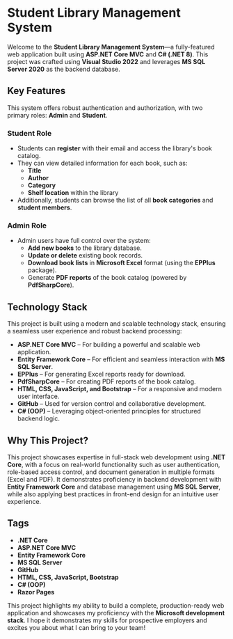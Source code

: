 # Student Library Management System

Welcome to the **Student Library Management System**—a fully-featured web application built using **ASP.NET Core MVC** and **C# (.NET 8)**. This project was crafted using **Visual Studio 2022** and leverages **MS SQL Server 2020** as the backend database.

## Key Features

This system offers robust authentication and authorization, with two primary roles: **Admin** and **Student**.

### Student Role
- Students can **register** with their email and access the library's book catalog.
- They can view detailed information for each book, such as:
  - **Title**
  - **Author**
  - **Category**
  - **Shelf location** within the library
- Additionally, students can browse the list of all **book categories** and **student members**.

### Admin Role
- Admin users have full control over the system:
  - **Add new books** to the library database.
  - **Update or delete** existing book records.
  - **Download book lists** in **Microsoft Excel** format (using the **EPPlus** package).
  - Generate **PDF reports** of the book catalog (powered by **PdfSharpCore**).

## Technology Stack

This project is built using a modern and scalable technology stack, ensuring a seamless user experience and robust backend processing:

- **ASP.NET Core MVC** – For building a powerful and scalable web application.
- **Entity Framework Core** – For efficient and seamless interaction with **MS SQL Server**.
- **EPPlus** – For generating Excel reports ready for download.
- **PdfSharpCore** – For creating PDF reports of the book catalog.
- **HTML, CSS, JavaScript, and Bootstrap** – For a responsive and modern user interface.
- **GitHub** – Used for version control and collaborative development.
- **C# (OOP)** – Leveraging object-oriented principles for structured backend logic.

## Why This Project?

This project showcases expertise in full-stack web development using **.NET Core**, with a focus on real-world functionality such as user authentication, role-based access control, and document generation in multiple formats (Excel and PDF). It demonstrates proficiency in backend development with **Entity Framework Core** and database management using **MS SQL Server**, while also applying best practices in front-end design for an intuitive user experience.

## Tags

- **.NET Core**
- **ASP.NET Core MVC**
- **Entity Framework Core**
- **MS SQL Server**
- **GitHub**
- **HTML, CSS, JavaScript, Bootstrap**
- **C# (OOP)**
- **Razor Pages**

This project highlights my ability to build a complete, production-ready web application and showcases my proficiency with the **Microsoft development stack**. I hope it demonstrates my skills for prospective employers and excites you about what I can bring to your team!
